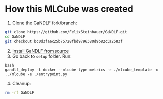# How this MLCube was created

1. Clone the GaNDLF fork/branch:

```bash
git clone https://github.com/FelixSteinbauer/GaNDLF.git
cd GaNDLF
git checkout bc0d3fa6c25b75728fbd9796380d9b82c5a2583f
```

2. [Install GaNDLF from source](https://mlcommons.github.io/GaNDLF/setup/)
3. Go back to `setup` folder. Run:

```
bash
gandlf_deploy -t docker --mlcube-type metrics -r ./mlcube_template -o ../mlcube -e ./entrypoint.py
```
4. Cleanup:

```bash
rm -rf GaNDLF
```